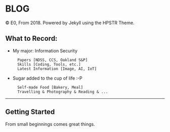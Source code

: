 # BLOG

© E0, From 2018. Powered by Jekyll using the HPSTR Theme.

## What to Record:

* My major: Information Security

		Papers [NDSS, CCS, Oakland S&P]
		Skills [Coding, Tools, etc.]
		Latest Information [Image, AI, IoT]
	  
* Sugar added to the cup of life :-P

		Self-made Food [Bakery, Meal]
		Travelling & Photography & Reading & ...

---

## Getting Started

From small beginnings comes great things.